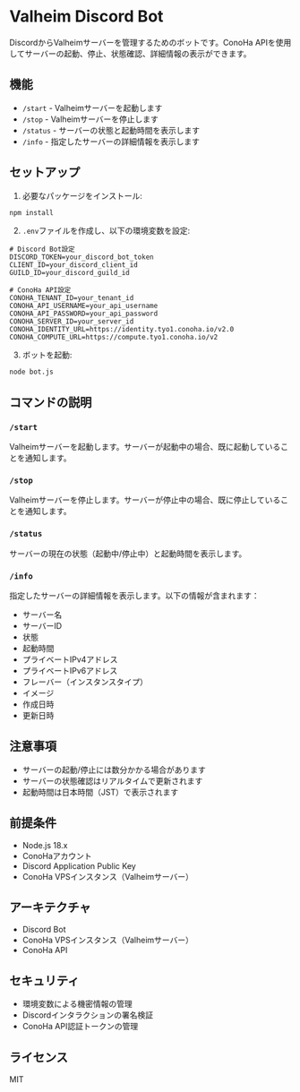 # Valheim Discord Bot

DiscordからValheimサーバーを管理するためのボットです。ConoHa APIを使用してサーバーの起動、停止、状態確認、詳細情報の表示ができます。

## 機能

- `/start` - Valheimサーバーを起動します
- `/stop` - Valheimサーバーを停止します
- `/status` - サーバーの状態と起動時間を表示します
- `/info` - 指定したサーバーの詳細情報を表示します

## セットアップ

1. 必要なパッケージをインストール:
```bash
npm install
```

2. `.env`ファイルを作成し、以下の環境変数を設定:
```
# Discord Bot設定
DISCORD_TOKEN=your_discord_bot_token
CLIENT_ID=your_discord_client_id
GUILD_ID=your_discord_guild_id

# ConoHa API設定
CONOHA_TENANT_ID=your_tenant_id
CONOHA_API_USERNAME=your_api_username
CONOHA_API_PASSWORD=your_api_password
CONOHA_SERVER_ID=your_server_id
CONOHA_IDENTITY_URL=https://identity.tyo1.conoha.io/v2.0
CONOHA_COMPUTE_URL=https://compute.tyo1.conoha.io/v2
```

3. ボットを起動:
```bash
node bot.js
```

## コマンドの説明

### `/start`
Valheimサーバーを起動します。サーバーが起動中の場合、既に起動していることを通知します。

### `/stop`
Valheimサーバーを停止します。サーバーが停止中の場合、既に停止していることを通知します。

### `/status`
サーバーの現在の状態（起動中/停止中）と起動時間を表示します。

### `/info`
指定したサーバーの詳細情報を表示します。以下の情報が含まれます：
- サーバー名
- サーバーID
- 状態
- 起動時間
- プライベートIPv4アドレス
- プライベートIPv6アドレス
- フレーバー（インスタンスタイプ）
- イメージ
- 作成日時
- 更新日時

## 注意事項

- サーバーの起動/停止には数分かかる場合があります
- サーバーの状態確認はリアルタイムで更新されます
- 起動時間は日本時間（JST）で表示されます

## 前提条件

- Node.js 18.x
- ConoHaアカウント
- Discord Application Public Key
- ConoHa VPSインスタンス（Valheimサーバー）

## アーキテクチャ

- Discord Bot
- ConoHa VPSインスタンス（Valheimサーバー）
- ConoHa API

## セキュリティ

- 環境変数による機密情報の管理
- Discordインタラクションの署名検証
- ConoHa API認証トークンの管理

## ライセンス

MIT 